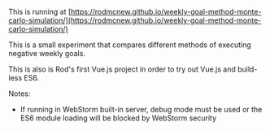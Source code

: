 This is running at [https://rodmcnew.github.io/weekly-goal-method-monte-carlo-simulation/](https://rodmcnew.github.io/weekly-goal-method-monte-carlo-simulation/)

This is a small experiment that compares different methods of executing negative weekly goals.

This is also is Rod's first Vue.js project in order to try out Vue.js and build-less ES6.

Notes:
- If running in WebStorm built-in server, debug mode must be used or the ES6 module loading will be blocked by WebStorm security
